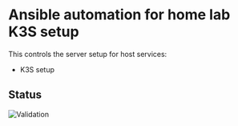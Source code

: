 # Ansible automation for home lab K3S setup

This controls the server setup for host services:

- K3S setup

## Status

![Validation](https://github.com/EarlPomeroy/ansible-k3s/actions/workflows/lint.yml/badge.svg)
